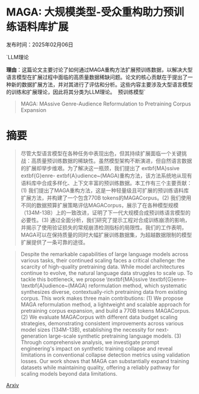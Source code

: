# MAGA: 大规模类型-受众重构助力预训练语料库扩展

发布时间：2025年02月06日

`LLM理论

**理由**：这篇论文主要讨论了如何通过MAGA重构方法扩展预训练数据，以解决大型语言模型在扩展过程中面临的高质量数据稀缺问题。论文的核心贡献在于提出了一种新的数据扩展方法，并对其进行了评估和分析。这些内容主要涉及大型语言模型的训练和扩展理论，因此将其分类为LLM理论。` `预训练模型`

> MAGA: MAssive Genre-Audience Reformulation to Pretraining Corpus Expansion

# 摘要

> 尽管大型语言模型在各种任务中表现出色，但其持续扩展面临一个关键挑战：高质量预训练数据的稀缺性。虽然模型架构不断演进，但自然语言数据的扩展却举步维艰。为了解决这一瓶颈，我们提出了	extbf{MA}ssive 	extbf{G}enre-	extbf{A}udience~(MAGA)重构方法，该方法系统地从现有语料库中合成多样化、上下文丰富的预训练数据。本工作有三个主要贡献：(1) 我们提出了MAGA重构方法，这是一种轻量级且可扩展的预训练语料库扩展方法，并构建了一个包含770B tokens的MAGACorpus。(2) 我们使用不同的数据预算扩展策略评估MAGACorpus，展示了在各种模型规模（134M-13B）上的一致改进，证明了下一代大规模合成预训练语言模型的必要性。(3) 通过全面分析，我们研究了提示工程对合成训练崩溃的影响，并揭示了使用验证损失的常规崩溃检测指标的局限性。我们的工作表明，MAGA可以在保持质量的同时大幅扩展训练数据集，为超越数据限制的模型扩展提供了一条可靠的途径。

> Despite the remarkable capabilities of large language models across various tasks, their continued scaling faces a critical challenge: the scarcity of high-quality pretraining data. While model architectures continue to evolve, the natural language data struggles to scale up. To tackle this bottleneck, we propose \textbf{MA}ssive \textbf{G}enre-\textbf{A}udience~(MAGA) reformulation method, which systematic synthesizes diverse, contextually-rich pretraining data from existing corpus. This work makes three main contributions: (1) We propose MAGA reformulation method, a lightweight and scalable approach for pretraining corpus expansion, and build a 770B tokens MAGACorpus. (2) We evaluate MAGACorpus with different data budget scaling strategies, demonstrating consistent improvements across various model sizes (134M-13B), establishing the necessity for next-generation large-scale synthetic pretraining language models. (3) Through comprehensive analysis, we investigate prompt engineering's impact on synthetic training collapse and reveal limitations in conventional collapse detection metrics using validation losses. Our work shows that MAGA can substantially expand training datasets while maintaining quality, offering a reliably pathway for scaling models beyond data limitations.

[Arxiv](https://arxiv.org/abs/2502.04235)
